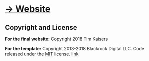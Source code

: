 # **[-> Website](kaisertim.de)**


## Copyright and License
**For the final website:**
Copyright 2018 Tim Kaisers

**For the template:**
Copyright 2013-2018 Blackrock Digital LLC. Code released under the [MIT](https://github.com/BlackrockDigital/startbootstrap-resume/blob/gh-pages/LICENSE) license.
[link](https://startbootstrap.com/template-overviews/resume/)

